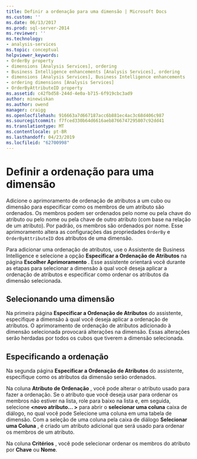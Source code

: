 ```yaml
---
title: Definir a ordenação para uma dimensão | Microsoft Docs
ms.custom: ''
ms.date: 06/13/2017
ms.prod: sql-server-2014
ms.reviewer: ''
ms.technology:
- analysis-services
ms.topic: conceptual
helpviewer_keywords:
- OrderBy property
- dimensions [Analysis Services], ordering
- Business Intelligence enhancements [Analysis Services], ordering
- dimensions [Analysis Services], Business Intelligence enhancements
- ordering dimensions [Analysis Services]
- OrderByAttributeID property
ms.assetid: c42fbd58-244d-4e0a-b715-6f919cbc3ad9
author: minewiskan
ms.author: owend
manager: craigg
ms.openlocfilehash: 916663a7d667187acc6b881ec4ac3c68d406c987
ms.sourcegitcommit: f7fced330b64d6616aeb8766747295807c92dd41
ms.translationtype: MT
ms.contentlocale: pt-BR
ms.lasthandoff: 04/23/2019
ms.locfileid: "62700998"
---
```

# <a name="define-the-ordering-for-a-dimension"></a>Definir a ordenação para uma dimensão
  Adicione o aprimoramento de ordenação de atributos a um cubo ou dimensão para especificar como os membros de um atributo são ordenados. Os membros podem ser ordenados pelo nome ou pela chave do atributo ou pelo nome ou pela chave de outro atributo (com base na relação de um atributo). Por padrão, os membros são ordenados por nome. Esse aprimoramento altera as configurações das propriedades `OrderBy` e `OrderByAttributeID` dos atributos de uma dimensão.  
  
 Para adicionar uma ordenação de atributos, use o Assistente de Business Intelligence e selecione a opção **Especificar a Ordenação de Atributos** na página **Escolher Aprimoramento** . Esse assistente orientará você durante as etapas para selecionar a dimensão à qual você deseja aplicar a ordenação de atributos e especificar como ordenar os atributos da dimensão selecionada.  
  
## <a name="selecting-a-dimension"></a>Selecionando uma dimensão  
 Na primeira página **Especificar a Ordenação de Atributos** do assistente, especifique a dimensão à qual você deseja aplicar a ordenação de atributos. O aprimoramento de ordenação de atributos adicionado à dimensão selecionada provocará alterações na dimensão. Essas alterações serão herdadas por todos os cubos que tiverem a dimensão selecionada.  
  
## <a name="specifying-ordering"></a>Especificando a ordenação  
 Na segunda página **Especificar a Ordenação de Atributos** do assistente, especifique como os atributos da dimensão serão ordenados.  
  
 Na coluna **Atributo de Ordenação** , você pode alterar o atributo usado para fazer a ordenação. Se o atributo que você deseja usar para ordenar os membros não estiver na lista, role para baixo na lista e, em seguida, selecione  **\<novo atributo... >** para abrir o **selecionar uma coluna** caixa de diálogo, no qual você pode Selecione uma coluna em uma tabela de dimensão. Com a seleção de uma coluna pela caixa de diálogo **Selecionar uma Coluna** , é criado um atributo adicional que será usado para ordenar os membros de um atributo.  
  
 Na coluna **Critérios** , você pode selecionar ordenar os membros do atributo por **Chave** ou **Nome**.  
  
  
